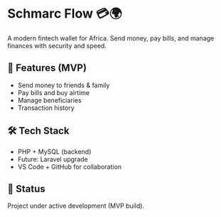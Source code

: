 # Schmarc Flow 💳🌍

A modern fintech wallet for Africa. Send money, pay bills, and manage finances with security and speed.

## 🚀 Features (MVP)
- Send money to friends & family
- Pay bills and buy airtime
- Manage beneficiaries
- Transaction history

## 🛠 Tech Stack
- PHP + MySQL (backend)
- Future: Laravel upgrade
- VS Code + GitHub for collaboration

## 📌 Status
Project under active development (MVP build).
